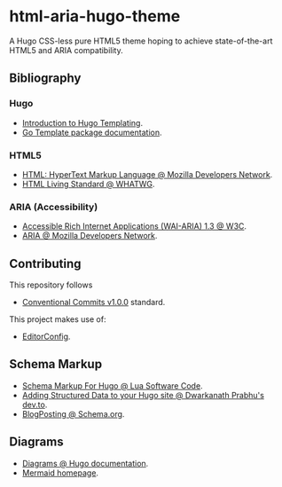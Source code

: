 # html-aria-hugo-theme

A Hugo CSS-less pure HTML5 theme hoping to achieve state-of-the-art HTML5 and ARIA compatibility.

## Bibliography

### Hugo

- [Introduction to Hugo Templating](https://gohugo.io/templates/introduction/).
- [Go Template package documentation](https://pkg.go.dev/text/template).

### HTML5

- [HTML: HyperText Markup Language @ Mozilla Developers Network](https://developer.mozilla.org/docs/Web/HTML).
- [HTML Living Standard @ WHATWG](https://html.spec.whatwg.org/).

### ARIA (Accessibility)

- [Accessible Rich Internet Applications (WAI-ARIA) 1.3 @ W3C](https://w3c.github.io/aria/).
- [ARIA @ Mozilla Developers Network](https://developer.mozilla.org/en-US/docs/Web/Accessibility/ARIA).

## Contributing

This repository follows

- [Conventional Commits v1.0.0](https://www.conventionalcommits.org/en/v1.0.0/) standard.

This project makes use of:

- [EditorConfig](https://editorconfig.org/).

## Schema Markup

<!--TODO : create a shortcode / layout for this-->

- [Schema Markup For Hugo @ Lua Software Code](https://code.luasoftware.com/tutorials/hugo/schema-markup-for-hugo).
- [Adding Structured Data to your Hugo site @ Dwarkanath Prabhu's dev.to](https://dev.to/pdwarkanath/adding-structured-data-to-your-hugo-site-58db).
- [BlogPosting @ Schema.org](https://schema.org/BlogPosting).

## Diagrams

- [Diagrams @ Hugo documentation](https://gohugo.io/content-management/diagrams/).
- [Mermaid homepage](https://mermaid.js.org/).
